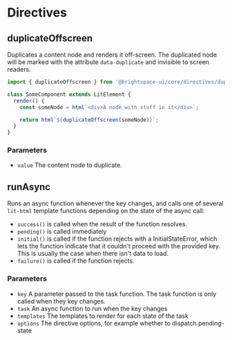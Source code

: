 # Directives

## duplicateOffscreen

Duplicates a content node and renders it off-screen. The duplicated node will be marked with
the attribute `data-duplicate` and invisible to screen readers.

```js
import { duplicateOffscreen } from '@brightspace-ui/core/directives/duplicate-offscreen.js';

class SomeComponent extends LitElement {
  render() {
    const someNode = html`<div>A node with stuff in it</div>`;

    return html`${duplicateOffscreen(someNode)}`;
  }
}
```

### Parameters

- `value` The content node to duplicate.

## runAsync

Runs an async function whenever the key changes, and calls one of several
`lit-html` template functions depending on the state of the async call:

- `success()` is called when the result of the function resolves.
- `pending()` is called immediately
- `initial()` is called if the function rejects with a InitialStateError, which lets the function indicate that it couldn't proceed with the provided key. This is usually the case when there isn't data to load.
- `failure()` is called if the function rejects.

### Parameters

- `key` A parameter passed to the task function. The task function is only called when they key changes.
- `task` An async function to run when the key changes
- `templates` The templates to render for each state of the task
- `options` The directive options, for example whether to dispatch pending-state
